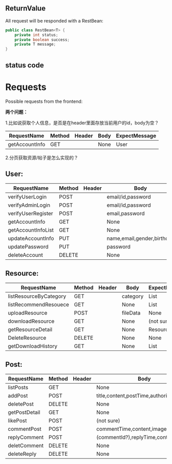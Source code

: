 ## ReturnValue

All request will be responded with a RestBean:

```java
public class RestBean<T> {
    private int status; 
    private boolean success; 
    private T message;
}
```

## status code

# Requests



Possible requests from the frontend:

**两个问题：**

1.比如说获取个人信息，是否是在header里面存放当前用户的id，body为空？

| RequestName    | Method | Header | Body | ExpectMessage |
| -------------- | ------ | ------ | ---- | ------------- |
| getAccountInfo | GET    |        | None | User          |

2.分页获取资源/帖子是怎么实现的？

## User:

| RequestName        | Method | Header | Body                       | ExpectMessage |
| ------------------ | ------ | ------ | -------------------------- | ------------- |
| verifyUserLogin    | POST   |        | email/id,password          | None          |
| verifyAdminLogin   | POST   |        | email/id,password          | None          |
| verifyUserRegister | POST   |        | email,password             | None          |
| getAccountInfo     | GET    |        | None                       | User          |
| getAccountInfoList | GET    |        | None                       | List<User>    |
| updateAccountInfo  | PUT    |        | name,email,gender,birthday | User          |
| updatePassword     | PUT    |        | password                   | None          |
| deleteAccount      | DELETE |        | None                       | None          |

## Resource:

| RequestName            | Method | Header | Body     | ExpectMessage  |
| ---------------------- | ------ | ------ | -------- | -------------- |
| listResourceByCategory | GET    |        | category | List<Resource> |
| listRecommendResouece  | GET    |        | None     | List<Resource> |
| uploadResource         | POST   |        | fileData | None           |
| downloadResource       | GET    |        | None     | (not sure)     |
| getResourceDetail      | GET    |        | None     | Resource       |
| DeleteResource         | DELETE |        | None     | None           |
| getDownloadHistory     | GET    |        | None     | List<Resource> |

## Post:

| RequestName   | Method | Header | Body                                     | ExpectMessage |
| ------------- | ------ | ------ | ---------------------------------------- | ------------- |
| listPosts     | GET    |        | None                                     | List<Post>    |
| addPost       | POST   |        | title,content,postTime,authority,imageId | None          |
| deletePost    | DELETE |        | None                                     | None          |
| getPostDetail | GET    |        | None                                     | Post          |
| likePost      | POST   |        | (not sure)                               | None          |
| commentPost   | POST   |        | commentTime,content,imageId,(floor?)     | Comment       |
| replyComment  | POST   |        | (commentId?),replyTime,content           | Reply         |
| deletComment  | DELETE |        | None                                     | None          |
| deleteReply   | DELETE |        | None                                     | None          |
